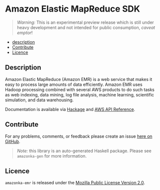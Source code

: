 # Amazon Elastic MapReduce SDK

> _Warning:_ This is an experimental preview release which is still under heavy development and not intended for public consumption, _caveat emptor_!

* [description](#description)
* [Contribute](#contribute)
* [Licence](#licence)

## Description

Amazon Elastic MapReduce (Amazon EMR) is a web service that makes it easy to process large amounts of data efficiently. Amazon EMR uses Hadoop processing combined with several AWS products to do such tasks as web indexing, data mining, log file analysis, machine learning, scientific simulation, and data warehousing.

Documentation is available via [Hackage](http://hackage.haskell.org/package/amazonka-emr)
and [AWS API Reference]().


## Contribute

For any problems, comments, or feedback please create an issue [here on GitHub](https://github.com/brendanhay/amazonka/issues).

> _Note:_ this library is an auto-generated Haskell package. Please see `amazonka-gen` for more information.


## Licence

`amazonka-emr` is released under the [Mozilla Public License Version 2.0](http://www.mozilla.org/MPL/).
